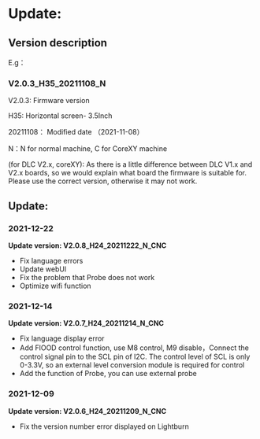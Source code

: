 # Update:
## Version description

E.g：

### V2.0.3_H35_20211108_N

V2.0.3: Firmware version

H35: Horizontal screen- 3.5Inch

20211108： Modified date （2021-11-08）

N：N for normal machine, C for CoreXY machine

(for DLC V2.x, coreXY): As there is a little difference between DLC V1.x and V2.x boards, so we would explain what board the firmware is suitable for. Please use the correct version, otherwise it may not work.



## Update:

### 2021-12-22

**Update version: V2.0.8_H24_20211222_N_CNC**

- Fix language errors
- Update webUI
- Fix the problem that Probe does not work
- Optimize wifi function

### 2021-12-14

**Update version: V2.0.7_H24_20211214_N_CNC**

- Fix language display error
- Add FlOOD control function, use M8 control, M9 disable，Connect the control signal pin to the SCL pin of I2C. The control level of SCL is only 0-3.3V, so an external level conversion module is required for control
- Add the function of Probe, you can use external probe

### 2021-12-09

**Update version: V2.0.6_H24_20211209_N_CNC**

- Fix the version number error displayed on Lightburn

